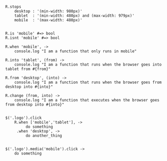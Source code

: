 	R.stops
		desktop : '(min-width: 980px)'
		tablet	: '(min-width: 480px) and (max-width: 979px)'
		mobile	: '(max-width: 480px)'


	R.is 'mobile' #=> bool
	R.isnt 'mobile' #=> bool

	R.when 'mobile', ->
		console.log "I am a function that only runs in mobile"

	R.into 'tablet', (from) ->
		console.log "I am a function that runs when the browser goes into tablet from #{from}"

	R.from 'desktop', (into) ->
		console.log "I am a function that runs when the browser goes from desktop into #{into}"
	
	R.change (from, into) ->
		console.log "I am a function that executes when the browser goes from desktop into #{into}"	


	$('.logo').click 
		R.when ['mobile','tablet'], ->
			 do something
		 .when 'desktop', ->
		 	 do another_thing		 


	$('.logo').media('mobile').click ->
		do something

	